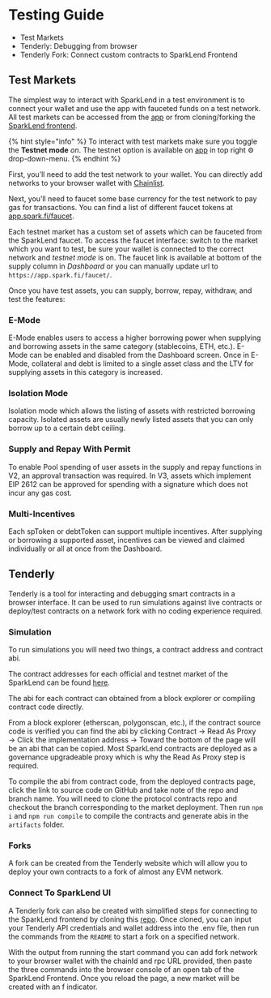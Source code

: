 # Testing Guide

* Test Markets
* Tenderly: Debugging from browser
* Tenderly Fork: Connect custom contracts to SparkLend Frontend

## Test Markets

The simplest way to interact with SparkLend in a test environment is to connect your wallet and use the app with fauceted funds on a test network. All test markets can be accessed from the [app](https://app.spark.fi) or from cloning/forking the [SparkLend frontend](https://github.com/marsfoundation/spark-interface).

{% hint style="info" %}
To interact with test markets make sure you toggle the **Testnet mode** _on_. The testnet option is available on [app](https://app.spark.fi) in top right ⚙️ drop-down-menu.
{% endhint %}

First, you’ll need to add the test network to your wallet. You can directly add networks to your browser wallet with [Chainlist](https://chainlist.org).

Next, you’ll need to faucet some base currency for the test network to pay gas for transactions. You can find a list of different faucet tokens at [app.spark.fi/faucet](https://app.spark.fi/faucet/).

Each testnet market has a custom set of assets which can be fauceted from the SparkLend faucet. To access the faucet interface: switch to the market which you want to test, be sure your wallet is connected to the correct network and _testnet mode_ is on. The faucet link is available at bottom of the supply column in _Dashboard_ or you can manually update url to `https://app.spark.fi/faucet/`.

Once you have test assets, you can supply, borrow, repay, withdraw, and test the features:

### E-Mode

E-Mode enables users to access a higher borrowing power when supplying and borrowing assets in the same category (stablecoins, ETH, etc.). E-Mode can be enabled and disabled from the Dashboard screen. Once in E-Mode, collateral and debt is limited to a single asset class and the LTV for supplying assets in this category is increased.

### Isolation Mode

Isolation mode which allows the listing of assets with restricted borrowing capacity. Isolated assets are usually newly listed assets that you can only borrow up to a certain debt ceiling.

### Supply and Repay With Permit

To enable Pool spending of user assets in the supply and repay functions in V2, an approval transaction was required. In V3, assets which implement EIP 2612 can be approved for spending with a signature which does not incur any gas cost.

### Multi-Incentives

Each spToken or debtToken can support multiple incentives. After supplying or borrowing a supported asset, incentives can be viewed and claimed individually or all at once from the Dashboard.

## Tenderly

Tenderly is a tool for interacting and debugging smart contracts in a browser interface. It can be used to run simulations against live contracts or deploy/test contracts on a network fork with no coding experience required.

### Simulation

To run simulations you will need two things, a contract address and contract abi.

The contract addresses for each official and testnet market of the SparkLend can be found [here](../../deployment-addresses).

The abi for each contract can obtained from a block explorer or compiling contract code directly.

From a block explorer (etherscan, polygonscan, etc.), if the contract source code is verified you can find the abi by clicking Contract → Read As Proxy → Click the implementation address → Toward the bottom of the page will be an abi that can be copied. Most SparkLend contracts are deployed as a governance upgradeable proxy which is why the Read As Proxy step is required.

To compile the abi from contract code, from the deployed contracts page, click the link to source code on GitHub and take note of the repo and branch name. You will need to clone the protocol contracts repo and checkout the branch corresponding to the market deployment. Then run `npm i` and `npm run compile` to compile the contracts and generate abis in the `artifacts` folder.

### Forks

A fork can be created from the Tenderly website which will allow you to deploy your own contracts to a fork of almost any EVM network.

### Connect To SparkLend UI

A Tenderly fork can also be created with simplified steps for connecting to the SparkLend frontend by cloning this [repo](https://github.com/sakulstra/tenderly-fork). Once cloned, you can input your Tenderly API credentials and wallet address into the .env file, then run the commands from the `README` to start a fork on a specified network.

With the output from running the start command you can add fork network to your browser wallet with the chainId and rpc URL provided, then paste the three commands into the browser console of an open tab of the SparkLend Frontend. Once you reload the page, a new market will be created with an f indicator.
